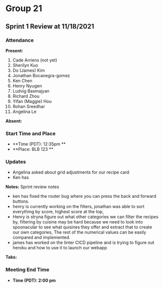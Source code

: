 # Group 21

## Sprint 1 Review at 11/18/2021

### Attendance
**Present:** 
1. Cade Arriens (not yet)
2. Sherilyn Kuo
3. Do (James) Kim
4. Jonathan Bocanegra-gomez
5. Ken Chen
6. Henry Nyugen
7. Ludvig Basmajyan
8. Richard Zhou
9. Yifan (Maggie) Hou
10. Rohan Sreedhar
11. Angelina Le
  

**Absent:** 


### Start Time and Place
- **Time (PDT): 12:35pm ** 
- **Place: BLB 123 ** 

### Updates <!-- Any updates that any members need to report -->
- Angelina asked about grid adjustments for our recipe card
- Ken has

**Notes:**
Sprint review notes
- ken has fixed the router bug where you can press the back and forward buttons.
- henry is currently working on the filters, jonathan was able to sort everything by score, highest score at the top,
- Henry is stryna figure out what other categories we can filter the recipes by, filtering by cuisine may be hard because we need to look into spoonacular to see what quisines they offer and extract that to create our own categories, The rest of the numerical values can be easily compared and implemented. 
- james has worked on the linter CICD pipeline and is trying to figure out heroku and how to use it to launch our webapp

**Taks:**

   
### Meeting End Time
- **Time (PDT): 2:00 pm** 

